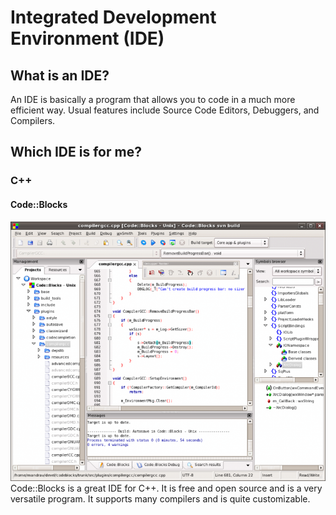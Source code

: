 # Integrated Development Environment (IDE)
## What is an IDE?
An IDE is basically a program that allows you to code in a much more efficient way. Usual features include Source Code Editors, Debuggers, and Compilers.
## Which IDE is for me?
### C++
#### Code::Blocks
![](cb.png)
Code::Blocks is a great IDE for C++. It is free and open source and is a very versatile program. It supports many compilers and is quite customizable.